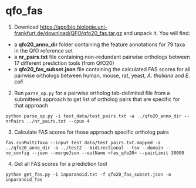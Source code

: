 # qfo_fas

1. Download https://applbio.biologie.uni-frankfurt.de/download/QFO/qfo20_fas.tar.gz and unpack it. You will find:
  - a **qfo20_anno_dir** folder containing the feature annotations for 79 taxa in the QfO reference set
  - a **nr_pairs.txt** file containing non-redundant pairwise orthologs between 17 different prediction tools (from QfO20)
  - a **qfo20_fas_subset.json** file containing the calculated FAS scores for all pairwise orthologs between human, mouse, rat, yeast, *A. thaliana* and *E. coli*
2. Run `parse_op.py` for a pairwise ortholog tab-delimited file from a submitteed approach to get list of ortholog pairs that are specific for that approach
```
python parse_op.py -i test_data/test_pairs.txt -a ../qfo20_anno_dir --nrPairs ../nr_pairs.txt --cpus 4
```
3. Calculate FAS scores for those approach specific ortholog pairs
```
fas.runMultiTaxa --input test_data/test_pairs.txt.mapped -a ../qfo20_anno_dir -o ../test2 --bidirectional --tsv --domain --no_config --json --mergeJson --outName <fas_qfo20> --pairLimit 30000
```
4. Get all FAS scores for a prediction tool
```
python get_fas.py -i inparanoid.txt -f qfo20_fas_subset.json -o inparanoid_fas
```
